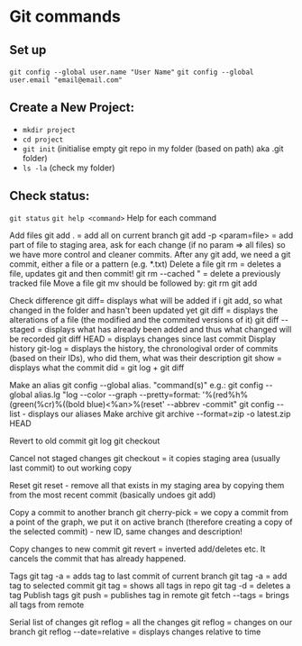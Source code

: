 # Git commands

## Set up

`git config --global user.name "User Name"`
`git config --global user.email "email@email.com"`

## Create a New Project:

- `mkdir project`
- `cd project`
- `git init` (initialise empty git repo in my folder (based on path) aka .git folder)
- `ls -la` (check my folder)

## Check status:

`git status`
`git help <command>` Help for each command

Add files
git add . = add all on current branch
git add -p <param=file> = add part of file to staging area, ask for each change (if no param => all files) so we have more control and cleaner commits. After any git add, we need a git commit, either a file or a pattern (e.g. *.txt)
Delete a file
git rm <filename> = deletes a file, updates git and then commit!
git rm --cached <filename>" = delete a previously tracked file
Move a file
git mv <old path> <new path> should be followed by:
git rm <old path>
git add <new path>

Check difference
git diff= displays what will be added if i git add, so what changed in the folder and hasn't been updated yet
git diff <filename> = displays the alterations of a file (the modified and the commited versions of it)
git diff --staged = displays what has already been added and thus what changed will be recorded
git diff HEAD = displays changes since last commit
Display history
git-log = displays the history, the chronologival order of commits (based on their IDs), who did them, what was their description
git show <id> = displays what the commit did = git log + git diff

Make an alias
git config --global alias.<aliasname> "command(s)"
e.g.:
git config --global alias.lg "log --color --graph --pretty=format: '%(red%h%(green(%cr)%((bold blue)<%an>%(reset' --abbrev -commit"
git config --list - displays our aliases
Make archive
git archive --format=zip -o latest.zip HEAD

Revert to old commit
git log
git checkout <commit hex id>

Cancel not staged changes
git checkout = it copies staging area (usually last commit) to out working copy

Reset
git reset - remove all that exists in my staging area by copying them from the most recent commit (basically undoes git add)

Copy a commit to another branch
git cherry-pick <commit> = we copy a commit from a point of the graph, we put it on active branch (therefore creating a copy of the selected commit) - new ID, same changes and description!

Copy changes to new commit
git revert <commit> = inverted add/deletes etc. It cancels the commit that has already happened.

Tags
git tag -a <tag> = adds tag to last commit of current branch
git tag -a <tag> <commit> = add tag to selected commit
git tag = shows all tags in repo
git tag -d <tag> = deletes a tag
Publish tags
git push <remote> <tag> = publishes tag in remote git fetch --tags <remote> = brings all tags from remote

Serial list of changes
git reflog = all the changes
git reflog <branch> = changes on our branch
git reflog --date=relative = displays changes relative to time
